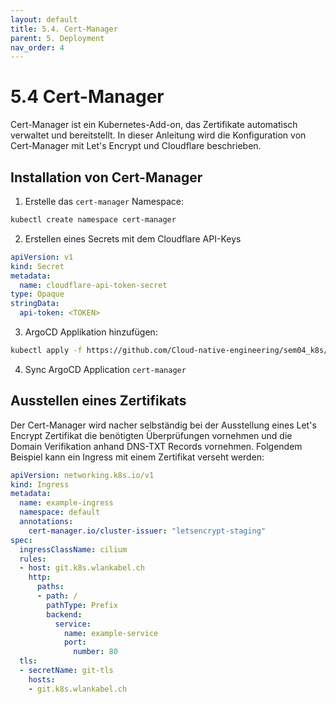 ```yaml
---
layout: default
title: 5.4. Cert-Manager
parent: 5. Deployment
nav_order: 4
---
```


# 5.4 Cert-Manager

Cert-Manager ist ein Kubernetes-Add-on, das Zertifikate automatisch verwaltet und bereitstellt. In dieser Anleitung wird die Konfiguration von Cert-Manager mit Let's Encrypt und Cloudflare beschrieben.

## Installation von Cert-Manager

1. Erstelle das `cert-manager` Namespace:

```bash
kubectl create namespace cert-manager
```

2. Erstellen eines Secrets mit dem Cloudflare API-Keys

```yaml
apiVersion: v1
kind: Secret
metadata:
  name: cloudflare-api-token-secret
type: Opaque
stringData:
  api-token: <TOKEN>
````

3. ArgoCD Applikation hinzufügen:

```bash
kubectl apply -f https://github.com/Cloud-native-engineering/sem04_k8s/cert-manager/cert-manager.yaml
```

4. Sync ArgoCD Application `cert-manager`

## Ausstellen eines Zertifikats

Der Cert-Manager wird nacher selbständig bei der Ausstellung eines Let's Encrypt Zertifikat die benötigten Überprüfungen vornehmen und die Domain Verifikation anhand DNS-TXT Records vornehmen. Folgendem Beispiel kann ein Ingress mit einem Zertifikat verseht werden:

```yaml
apiVersion: networking.k8s.io/v1
kind: Ingress
metadata:
  name: example-ingress
  namespace: default
  annotations:
    cert-manager.io/cluster-issuer: "letsencrypt-staging"
spec:
  ingressClassName: cilium
  rules:
  - host: git.k8s.wlankabel.ch
    http:
      paths:
      - path: /
        pathType: Prefix
        backend:
          service:
            name: example-service
            port:
              number: 80
  tls:
  - secretName: git-tls
    hosts:
    - git.k8s.wlankabel.ch
```
